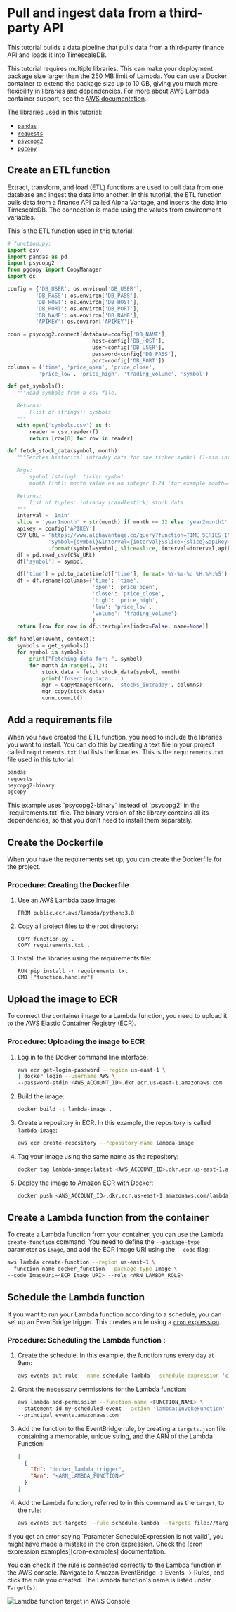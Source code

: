 # Pull and ingest data from a third-party API
This tutorial builds a data pipeline that pulls data from a third-party finance
API and loads it into TimescaleDB.

This tutorial requires multiple libraries. This can make your deployment package
size  larger than the 250&nbsp;MB limit of Lambda. You can use a Docker
container to extend the package size up to 10&nbsp;GB, giving you much more
flexibility in libraries and dependencies. For more about AWS Lambda container
support, see the [AWS documentation](https://docs.aws.amazon.com/lambda/latest/dg/images-create.html).

The libraries used in this tutorial:
*   [`pandas`][pandas]
*   [`requests`][requests]
*   [`psycopg2`][psycopg2]
*   [`pgcopy`][pgcopy]

## Create an ETL function
Extract, transform, and load (ETL) functions are used to pull data from one
database and ingest the data into another. In this tutorial, the ETL function
pulls data from a finance API called Alpha Vantage, and inserts the data into
TimescaleDB. The connection is made using the values from environment variables.

This is the ETL function used in this tutorial:

```python
# function.py:
import csv
import pandas as pd
import psycopg2
from pgcopy import CopyManager
import os

config = {'DB_USER': os.environ['DB_USER'],
         'DB_PASS': os.environ['DB_PASS'],
         'DB_HOST': os.environ['DB_HOST'],
         'DB_PORT': os.environ['DB_PORT'],
         'DB_NAME': os.environ['DB_NAME'],
         'APIKEY': os.environ['APIKEY']}

conn = psycopg2.connect(database=config['DB_NAME'],
                           host=config['DB_HOST'],
                           user=config['DB_USER'],
                           password=config['DB_PASS'],
                           port=config['DB_PORT'])
columns = ('time', 'price_open', 'price_close',
          'price_low', 'price_high', 'trading_volume', 'symbol')

def get_symbols():
   """Read symbols from a csv file.

   Returns:
       [list of strings]: symbols
   """
   with open('symbols.csv') as f:
       reader = csv.reader(f)
       return [row[0] for row in reader]

def fetch_stock_data(symbol, month):
   """Fetches historical intraday data for one ticker symbol (1-min interval)

   Args:
       symbol (string): ticker symbol
       month (int): month value as an integer 1-24 (for example month=4 will fetch data from the last 4 months)

   Returns:
       list of tuples: intraday (candlestick) stock data
   """
   interval = '1min'
   slice = 'year1month' + str(month) if month <= 12 else 'year2month1' + str(month)
   apikey = config['APIKEY']
   CSV_URL = 'https://www.alphavantage.co/query?function=TIME_SERIES_INTRADAY_EXTENDED&' \
             'symbol={symbol}&interval={interval}&slice={slice}&apikey={apikey}' \
             .format(symbol=symbol, slice=slice, interval=interval,apikey=apikey)
   df = pd.read_csv(CSV_URL)
   df['symbol'] = symbol

   df['time'] = pd.to_datetime(df['time'], format='%Y-%m-%d %H:%M:%S')
   df = df.rename(columns={'time': 'time',
                           'open': 'price_open',
                           'close': 'price_close',
                           'high': 'price_high',
                           'low': 'price_low',
                           'volume': 'trading_volume'}
                           )
   return [row for row in df.itertuples(index=False, name=None)]

def handler(event, context):
   symbols = get_symbols()
   for symbol in symbols:
       print("Fetching data for: ", symbol)
       for month in range(1, 2):
           stock_data = fetch_stock_data(symbol, month)
           print('Inserting data...')
           mgr = CopyManager(conn, 'stocks_intraday', columns)
           mgr.copy(stock_data)
           conn.commit()
```

## Add a requirements file
When you have created the ETL function, you need to include the libraries you want to install. You can do this by creating a text file in your project called `requirements.txt` that lists the libraries. This is the `requirements.txt` file used in this tutorial:

```txt
pandas
requests
psycopg2-binary
pgcopy
```

<highlight type="note">
This example uses `psycopg2-binary` instead of `psycopg2` in the
`requirements.txt` file. The binary version of the library contains all its
dependencies, so that you don’t need to install them separately.
</highlight>

## Create the Dockerfile
When you have the requirements set up, you can create the Dockerfile for the project.

### Procedure: Creating the Dockerfile
1.  Use an AWS Lambda base image:
    ```docker
    FROM public.ecr.aws/lambda/python:3.8
    ```
1.  Copy all project files to the root directory:
    ```docker
    COPY function.py .
    COPY requirements.txt .
    ```
1.  Install the libraries using the requirements file:
    ```docker
    RUN pip install -r requirements.txt
    CMD ["function.handler"]
    ```

## Upload the image to ECR
To connect the container image to a Lambda function, you need to upload it to
the AWS Elastic Container Registry (ECR).

### Procedure: Uploading the image to ECR
1.  Log in to the Docker command line interface:
    ```bash
    aws ecr get-login-password --region us-east-1 \
    | docker login --username AWS \
    --password-stdin <AWS_ACCOUNT_ID>.dkr.ecr.us-east-1.amazonaws.com
    ```
1.  Build the image:
    ```bash
    docker build -t lambda-image .
    ```
1.  Create a repository in ECR. In this example, the repository is
    called `lambda-image`:
    ```bash
    aws ecr create-repository --repository-name lambda-image
    ```
1.  Tag your image using the same name as the repository:
    ```bash
    docker tag lambda-image:latest <AWS_ACCOUNT_ID>.dkr.ecr.us-east-1.amazonaws.com/lambda-image:latest
    ```
1.  Deploy the image to Amazon ECR with Docker:
    ```bash
    docker push <AWS_ACCOUNT_ID>.dkr.ecr.us-east-1.amazonaws.com/lambda-image:latest        
    ```

## Create a Lambda function from the container
To create a Lambda function from your container, you can use the Lambda
`create-function` command. You need to define the `--package-type` parameter as
`image`, and add the ECR Image URI using the `--code` flag:

```bash
aws lambda create-function --region us-east-1 \
--function-name docker_function --package-type Image \
--code ImageUri=<ECR Image URI> --role <ARN_LAMBDA_ROLE>
```

## Schedule the Lambda function
If you want to run your Lambda function according to a schedule, you can set up
an EventBridge trigger. This creates a rule using a [`cron` expression][cron-examples].


### Procedure: Scheduling the Lambda function :
1.  Create the schedule. In this example, the function runs every day at 9am:
    ```bash
    aws events put-rule --name schedule-lambda --schedule-expression 'cron(0 9 * * ? *)'
    ```
1.  Grant the necessary permissions for the Lambda function:
    ```bash
    aws lambda add-permission --function-name <FUNCTION_NAME> \
    --statement-id my-scheduled-event --action 'lambda:InvokeFunction' \
    --principal events.amazonaws.com
    ```
1.  Add the function to the EventBridge rule, by creating a `targets.json` file
    containing a memorable, unique string, and the ARN of the Lambda Function:
    ```json
    [
      {
        "Id": "docker_lambda_trigger",
        "Arn": "<ARN_LAMBDA_FUNCTION>"
      }
    ]
    ```
1.  Add the Lambda function, referred to in this command as the `target`, to
    the rule:
    ```bash
    aws events put-targets --rule schedule-lambda --targets file://targets.json
    ```

<highlight type="important">
If you get an error saying `Parameter ScheduleExpression is not valid`, you
might have made a mistake in the cron expression. Check the
[cron expression examples][cron-examples]
documentation.
</highlight>

You can check if the rule is connected correctly to the Lambda function in the
AWS console. Navigate to Amazon EventBridge → Events → Rules, and click the rule
you created. The Lambda function's name is listed under `Target(s)`:

<img class="main-content__illustration" src="https://assets.timescale.com/docs/images/tutorials/aws-lambda-tutorial/targets.png" alt="Lamdba function target in AWS Console"/>


[pandas]: https://pandas.pydata.org/
[requests]: https://docs.python-requests.org/en/master/
[psycopg2]: https://github.com/jkehler/awslambda-psycopg2
[pgcopy]: https://github.com/G-Node/pgcopy
[cron-examples]: https://docs.aws.amazon.com/eventbridge/latest/userguide/eb-create-rule-schedule.html#eb-cron-expressions
